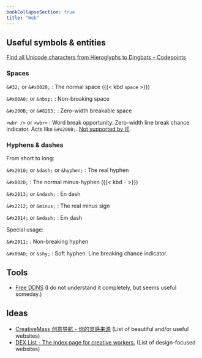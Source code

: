 ```yaml
---
bookCollapseSection: true
title: "Web"
---
```

## Useful symbols \& entities

[Find all Unicode characters from Hieroglyphs to Dingbats – Codepoints](https://codepoints.net/)

### Spaces

`&#32;` or `&#x0020;`
: The normal space \({{< kbd `space` >}}\)

`&#x00A0;` or `&nbsp;`
: Non-breaking space 

`&#x200B;` or `&#8203;`
: Zero-width breakable space

`<wbr />` or `<wbr>`
: Word break opportunity. Zero-width line break chance indicator. Acts like `&#x200B;`. [Not supported by IE](https://caniuse.com/?search=wbr).

### Hyphens \& dashes

From short to long:

`&#x2010;` or `&dash;` or `&hyphen;`
: The real hyphen

`&#x002D;`
: The normal minus-hyphen \({{< kbd `-` >}}\)

`&#x2013;` or `&ndash;`
: En dash

`&#x2212;` or `&minus;`
: The real minus sign

`&#x2014;` or `&mdash;`
: Em dash

Special usage:

`&#x2011;`
: Non-breaking hyphen

`&#x00AD;` or `&shy;`
: Soft hyphen. Line breaking chance indicator.




## Tools

- [Free DDNS](https://freemyip.com/main) \(I do not understand it completely, but seems useful someday.\)


## Ideas

- [CreativeMass 创意导航 - 你的灵感来源](https://creativemass.cn/) \(List of beautiful and/or useful websites\)
- [DEX List - The index page for creative workers.](https://dexlist.page/) \(List of design-focused websites\)

